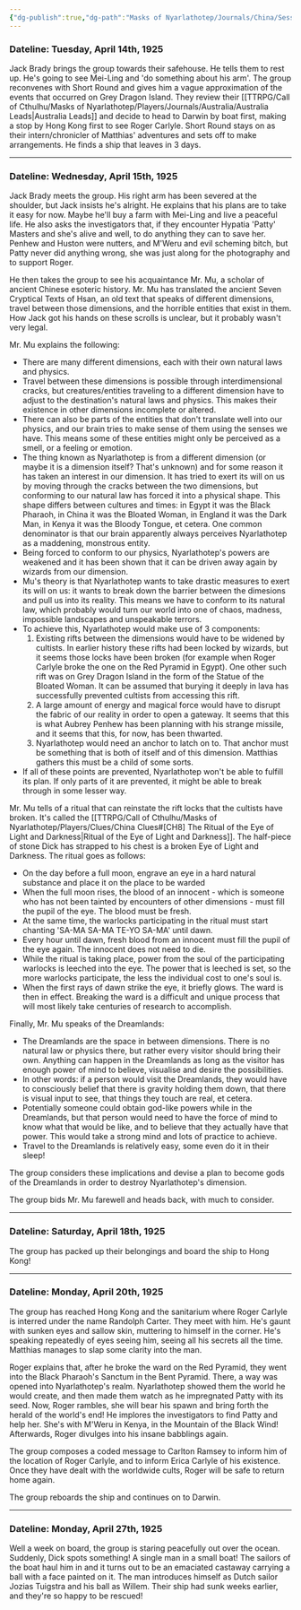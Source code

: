 ```yaml
---
{"dg-publish":true,"dg-path":"Masks of Nyarlathotep/Journals/China/Session 11.md","permalink":"/masks-of-nyarlathotep/journals/china/session-11/","tags":["TTRPG/Games/MoN"]}
---
```


### Dateline: Tuesday, April 14th, 1925
Jack Brady brings the group towards their safehouse. He tells them to rest up. He's going to see Mei-Ling and 'do something about his arm'. The group reconvenes with Short Round and gives him a vague approximation of the events that occurred on Grey Dragon Island. They review their [[TTRPG/Call of Cthulhu/Masks of Nyarlathotep/Players/Journals/Australia/Australia Leads\|Australia Leads]] and decide to head to Darwin by boat first, making a stop by Hong Kong first to see Roger Carlyle. Short Round stays on as their intern/chronicler of Matthias' adventures and sets off to make arrangements. He finds a ship that leaves in 3 days.

---
### Dateline: Wednesday, April 15th, 1925
Jack Brady meets the group. His right arm has been severed at the shoulder, but Jack insists he's alright. He explains that his plans are to take it easy for now. Maybe he'll buy a farm with Mei-Ling and live a peaceful life. He also asks the investigators that, if they encounter Hypatia 'Patty' Masters and she's alive and well, to do anything they can to save her. Penhew and Huston were nutters, and M'Weru and evil scheming bitch, but Patty never did anything wrong, she was just along for the photography and to support Roger.

He then takes the group to see his acquaintance Mr. Mu, a scholar of ancient Chinese esoteric history. Mr. Mu has translated the ancient Seven Cryptical Texts of Hsan, an old text that speaks of different dimensions, travel between those dimensions, and the horrible entities that exist in them. How Jack got his hands on these scrolls is unclear, but it probably wasn't very legal.

Mr. Mu explains the following:
- There are many different dimensions, each with their own natural laws and physics.
- Travel between these dimensions is possible through interdimensional cracks, but creatures/entities traveling to a different dimension have to adjust to the destination's natural laws and physics. This makes their existence in other dimensions incomplete or altered. 
- There can also be parts of the entities that don't translate well into our physics, and our brain tries to make sense of them using the senses we have. This means some of these entities might only be perceived as a smell, or a feeling or emotion.
- The thing known as Nyarlathotep is from a different dimension (or maybe it is a dimension itself? That's unknown) and for some reason it has taken an interest in our dimension. It has tried to exert its will on us by moving through the cracks between the two dimensions, but conforming to our natural law has forced it into a physical shape. This shape differs between cultures and times: in Egypt it was the Black Pharaoh, in China it was the Bloated Woman, in England it was the Dark Man, in Kenya it was the Bloody Tongue, et cetera. One common denominator is that our brain apparently always perceives Nyarlathotep as a maddening, monstrous entity.
- Being forced to conform to our physics, Nyarlathotep's powers are weakened and it has been shown that it can be driven away again by wizards from our dimension.
- Mu's theory is that Nyarlathotep wants to take drastic measures to exert its will on us: it wants to break down the barrier between the dimesions and pull us into its reality. This means we have to conform to its natural law, which probably would turn our world into one of chaos, madness, impossible landscapes and unspeakable terrors.
- To achieve this, Nyarlathotep would make use of 3 components:
	1. Existing rifts between the dimensions would have to be widened by cultists. In earlier history these rifts had been locked by wizards, but it seems those locks have been broken (for example when Roger Carlyle broke the one on the Red Pyramid in Egypt). One other such rift was on Grey Dragon Island in the form of the Statue of the Bloated Woman. It can be assumed that burying it deeply in lava has successfully prevented cultists from accessing this rift.
	2. A large amount of energy and magical force would have to disrupt the fabric of our reality in order to open a gateway. It seems that this is what Aubrey Penhew has been planning with his strange missile, and it seems that this, for now, has been thwarted.
	3. Nyarlathotep would need an anchor to latch on to. That anchor must be something that is both of itself and of this dimension. Matthias gathers this must be a child of some sorts.
- If all of these points are prevented, Nyarlathotep won't be able to fulfill its plan. If only parts of it are prevented, it might be able to break through in some lesser way.

Mr. Mu tells of a ritual that can reinstate the rift locks that the cultists have broken. It's called the [[TTRPG/Call of Cthulhu/Masks of Nyarlathotep/Players/Clues/China Clues#[CH8] The Ritual of the Eye of Light and Darkness\|Ritual of the Eye of Light and Darkness]]. The half-piece of stone Dick has strapped to his chest is a broken Eye of Light and Darkness. The ritual goes as follows:
- On the day before a full moon, engrave an eye in a hard natural substance and place it on the place to be warded
- When the full moon rises, the blood of an innocent - which is someone who has not been tainted by encounters of other dimensions - must fill the pupil of the eye. The blood must be fresh.
- At the same time, the warlocks participating in the ritual must start chanting 'SA-MA SA-MA TE-YO SA-MA' until dawn.
- Every hour until dawn, fresh blood from an innocent must fill the pupil of the eye again. The innocent does not need to die.
- While the ritual is taking place, power from the soul of the participating warlocks is leeched into the eye. The power that is leeched is set, so the more warlocks participate, the less the individual cost to one's soul is.
- When the first rays of dawn strike the eye, it briefly glows. The ward is then in effect. Breaking the ward is a difficult and unique process that will most likely take centuries of research to accomplish.

Finally, Mr. Mu speaks of the Dreamlands:
- The Dreamlands are the space in between dimensions. There is no natural law or physics there, but rather every visitor should bring their own. Anything can happen in the Dreamlands as long as the visitor has enough power of mind to believe, visualise and desire the possibilities.
- In other words: if a person would visit the Dreamlands, they would have to consciously belief that there is gravity holding them down, that there is visual input to see, that things they touch are real, et cetera. 
- Potentially someone could obtain god-like powers while in the Dreamlands, but that person would need to have the force of mind to know what that would be like, and to believe that they actually have that power. This would take a strong mind and lots of practice to achieve. 
- Travel to the Dreamlands is relatively easy, some even do it in their sleep!

The group considers these implications and devise a plan to become gods of the Dreamlands in order to destroy Nyarlathotep's dimension.

The group bids Mr. Mu farewell and heads back, with much to consider.

---
### Dateline: Saturday, April 18th, 1925
The group has packed up their belongings and board the ship to Hong Kong!

---
### Dateline: Monday, April 20th, 1925
The group has reached Hong Kong and the sanitarium where Roger Carlyle is interred under the name Randolph Carter. They meet with him. He's gaunt with sunken eyes and sallow skin, muttering to himself in the corner. He's speaking repeatedly of eyes seeing him, seeing all his secrets all the time. Matthias manages to slap some clarity into the man. 

Roger explains that, after he broke the ward on the Red Pyramid, they went into the Black Pharaoh's Sanctum in the Bent Pyramid. There, a way was opened into Nyarlathotep's realm. Nyarlathotep showed them the world he would create, and then made them watch as he impregnated Patty with its seed. Now, Roger rambles, she will bear his spawn and bring forth the herald of the world's end! He implores the investigators to find Patty and help her. She's with M'Weru in Kenya, in the Mountain of the Black Wind! Afterwards, Roger divulges into his insane babblings again.

The group composes a coded message to Carlton Ramsey to inform him of the location of Roger Carlyle, and to inform Erica Carlyle of his existence. Once they have dealt with the worldwide cults, Roger will be safe to return home again.

The group reboards the ship and continues on to Darwin.

---
### Dateline: Monday, April 27th, 1925
Well a week on board, the group is staring peacefully out over the ocean. Suddenly, Dick spots something! A single man in a small boat! The sailors of the boat haul him in and it turns out to be an emaciated castaway carrying a ball with a face painted on it. The man introduces himself as Dutch sailor Jozias Tuigstra and his ball as Willem. Their ship had sunk weeks earlier, and they're so happy to be rescued!

